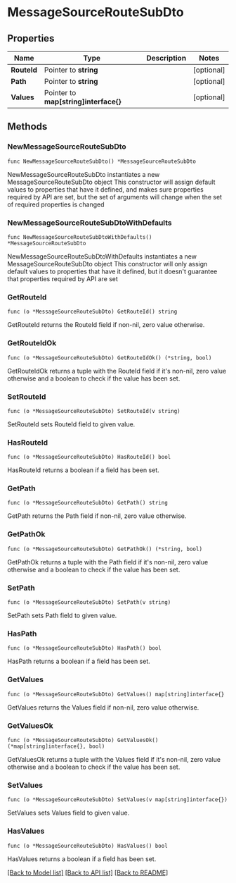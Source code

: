 # MessageSourceRouteSubDto

## Properties

Name | Type | Description | Notes
------------ | ------------- | ------------- | -------------
**RouteId** | Pointer to **string** |  | [optional] 
**Path** | Pointer to **string** |  | [optional] 
**Values** | Pointer to **map[string]interface{}** |  | [optional] 

## Methods

### NewMessageSourceRouteSubDto

`func NewMessageSourceRouteSubDto() *MessageSourceRouteSubDto`

NewMessageSourceRouteSubDto instantiates a new MessageSourceRouteSubDto object
This constructor will assign default values to properties that have it defined,
and makes sure properties required by API are set, but the set of arguments
will change when the set of required properties is changed

### NewMessageSourceRouteSubDtoWithDefaults

`func NewMessageSourceRouteSubDtoWithDefaults() *MessageSourceRouteSubDto`

NewMessageSourceRouteSubDtoWithDefaults instantiates a new MessageSourceRouteSubDto object
This constructor will only assign default values to properties that have it defined,
but it doesn't guarantee that properties required by API are set

### GetRouteId

`func (o *MessageSourceRouteSubDto) GetRouteId() string`

GetRouteId returns the RouteId field if non-nil, zero value otherwise.

### GetRouteIdOk

`func (o *MessageSourceRouteSubDto) GetRouteIdOk() (*string, bool)`

GetRouteIdOk returns a tuple with the RouteId field if it's non-nil, zero value otherwise
and a boolean to check if the value has been set.

### SetRouteId

`func (o *MessageSourceRouteSubDto) SetRouteId(v string)`

SetRouteId sets RouteId field to given value.

### HasRouteId

`func (o *MessageSourceRouteSubDto) HasRouteId() bool`

HasRouteId returns a boolean if a field has been set.

### GetPath

`func (o *MessageSourceRouteSubDto) GetPath() string`

GetPath returns the Path field if non-nil, zero value otherwise.

### GetPathOk

`func (o *MessageSourceRouteSubDto) GetPathOk() (*string, bool)`

GetPathOk returns a tuple with the Path field if it's non-nil, zero value otherwise
and a boolean to check if the value has been set.

### SetPath

`func (o *MessageSourceRouteSubDto) SetPath(v string)`

SetPath sets Path field to given value.

### HasPath

`func (o *MessageSourceRouteSubDto) HasPath() bool`

HasPath returns a boolean if a field has been set.

### GetValues

`func (o *MessageSourceRouteSubDto) GetValues() map[string]interface{}`

GetValues returns the Values field if non-nil, zero value otherwise.

### GetValuesOk

`func (o *MessageSourceRouteSubDto) GetValuesOk() (*map[string]interface{}, bool)`

GetValuesOk returns a tuple with the Values field if it's non-nil, zero value otherwise
and a boolean to check if the value has been set.

### SetValues

`func (o *MessageSourceRouteSubDto) SetValues(v map[string]interface{})`

SetValues sets Values field to given value.

### HasValues

`func (o *MessageSourceRouteSubDto) HasValues() bool`

HasValues returns a boolean if a field has been set.


[[Back to Model list]](../README.md#documentation-for-models) [[Back to API list]](../README.md#documentation-for-api-endpoints) [[Back to README]](../README.md)


